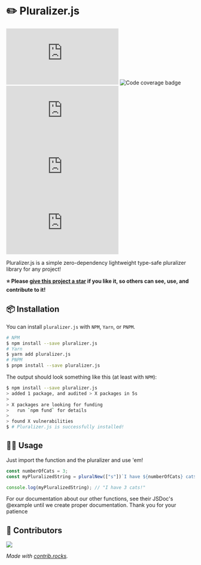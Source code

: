 # ✏️ Pluralizer.js

![NPM Package Version](https://img.shields.io/npm/v/pluralizer.js) ![Code coverage badge](https://img.shields.io/badge/Code%20coverage-100%25-forest?logo=vitest&logoColor=green)
![Software License](https://img.shields.io/npm/l/pluralizer.js) ![GitHub Repo stars](https://img.shields.io/github/stars/leiloukou/pluralizer.js) ![GitHub issues](https://img.shields.io/github/issues-raw/leiloukou/pluralizer.js)

Pluralizer.js is a simple zero-dependency lightweight type-safe pluralizer library for any project!

**⭐ Please [give this project a star](https://github.com/Leiloukou/pluralizer.js) if you like it, so others can see, use, and contribute to it!**

## 📦 Installation

You can install `pluralizer.js` with `NPM`, `Yarn`, or `PNPM`.

```bash
# NPM
$ npm install --save pluralizer.js
# Yarn
$ yarn add pluralizer.js
# PNPM
$ pnpm install --save pluralizer.js
```

The output should look something like this (at least with `NPM`):

```bash
$ npm install --save pluralizer.js
> added 1 package, and audited > X packages in 5s
>
> X packages are looking for funding
>   run `npm fund` for details
>
> found X vulnerabilities
$ # Pluralizer.js is successfully installed!
```

## 👨‍💻 Usage

Just import the function and the pluralizer and use 'em!

```typescript
const numberOfCats = 3;
const myPluralizedString = pluralNew(["s"])`I have ${numberOfCats} cat${_FP}!`;

console.log(myPluralizedString); // "I have 3 cats!"
```

For our documentation about our other functions, see their JSDoc's @example until we create proper documentation. Thank you for your patience

## 💖 Contributors

<a href="https://github.com/jacob-leger/pluralizer.js/graphs/contributors">
  <img src="https://contrib.rocks/image?repo=jacob-leger/pluralizer.js" />
</a>

_Made with [contrib.rocks](https://contrib.rocks)._
